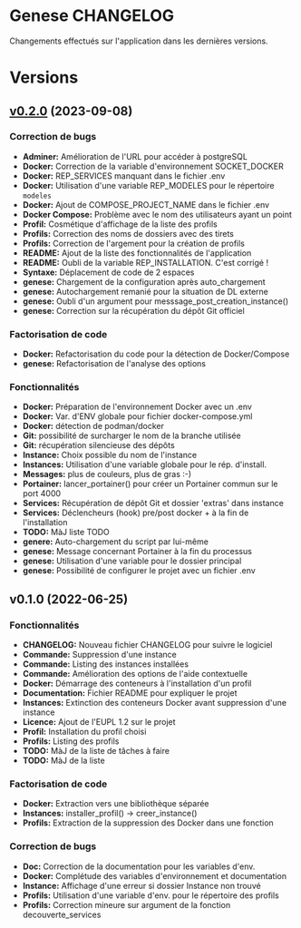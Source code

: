# Genese CHANGELOG

Changements effectués sur l'application dans les dernières versions.

# Versions


<a name="v0.2.0"></a>
## [v0.2.0](https://github.com/blankoworld/genese/compare/v0.1.0...v0.2.0) (2023-09-08)

### Correction de bugs

* **Adminer:** Amélioration de l'URL pour accéder à postgreSQL
* **Docker:** Correction de la variable d'environnement SOCKET_DOCKER
* **Docker:** REP_SERVICES manquant dans le fichier .env
* **Docker:** Utilisation d'une variable REP_MODELES pour le répertoire `modeles`
* **Docker:** Ajout de COMPOSE_PROJECT_NAME dans le fichier .env
* **Docker Compose:** Problème avec le nom des utilisateurs ayant un point
* **Profil:** Cosmétique d'affichage de la liste des profils
* **Profils:** Correction des noms de dossiers avec des tirets
* **Profils:** Correction de l'argement pour la création de profils
* **README:** Ajout de la liste des fonctionnalités de l'application
* **README:** Oubli de la variable REP_INSTALLATION. C'est corrigé !
* **Syntaxe:** Déplacement de code de 2 espaces
* **genese:** Chargement de la configuration après auto_chargement
* **genese:** Autochargement remanié pour la situation de DL externe
* **genese:** Oubli d'un argument pour messsage_post_creation_instance()
* **genese:** Correction sur la récupération du dépôt Git officiel

### Factorisation de code

* **Docker:** Refactorisation du code pour la détection de Docker/Compose
* **genese:** Refactorisation de l'analyse des options

### Fonctionnalités

* **Docker:** Préparation de l'environnement Docker avec un .env
* **Docker:** Var. d'ENV globale pour fichier docker-compose.yml
* **Docker:** détection de podman/docker
* **Git:** possibilité de surcharger le nom de la branche utilisée
* **Git:** récupération silencieuse des dépôts
* **Instance:** Choix possible du nom de l'instance
* **Instances:** Utilisation d'une variable globale pour le rép. d'install.
* **Messages:** plus de couleurs, plus de gras :-)
* **Portainer:** lancer_portainer() pour créer un Portainer commun sur le port 4000
* **Services:** Récupération de dépôt Git et dossier 'extras' dans instance
* **Services:** Déclencheurs (hook) pre/post docker + à la fin de l'installation
* **TODO:** MàJ liste TODO
* **genere:** Auto-chargement du script par lui-même
* **genese:** Message concernant Portainer à la fin du processus
* **genese:** Utilisation d'une variable pour le dossier principal
* **genese:** Possibilité de configurer le projet avec un fichier .env


<a name="v0.1.0"></a>
## v0.1.0 (2022-06-25)

### Fonctionnalités

* **CHANGELOG:** Nouveau fichier CHANGELOG pour suivre le logiciel
* **Commande:** Suppression d'une instance
* **Commande:** Listing des instances installées
* **Commande:** Amélioration des options de l'aide contextuelle
* **Docker:** Démarrage des conteneurs à l'installation d'un profil
* **Documentation:** Fichier README pour expliquer le projet
* **Instances:** Extinction des conteneurs Docker avant suppression d'une instance
* **Licence:** Ajout de l'EUPL 1.2 sur le projet
* **Profil:** Installation du profil choisi
* **Profils:** Listing des profils
* **TODO:** MàJ de la liste de tâches à faire
* **TODO:** MàJ de la liste

### Factorisation de code

* **Docker:** Extraction vers une bibliothèque séparée
* **Instances:** installer_profil() -> creer_instance()
* **Profils:** Extraction de la suppression des Docker dans une fonction

### Correction de bugs

* **Doc:** Correction de la documentation pour les variables d'env.
* **Docker:** Complétude des variables d'environnement et documentation
* **Instance:** Affichage d'une erreur si dossier Instance non trouvé
* **Profils:** Utilisation d'une variable d'env. pour le répertoire des profils
* **Profils:** Correction mineure sur argument de la fonction decouverte_services

